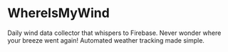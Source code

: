 # WhereIsMyWind
Daily wind data collector that whispers to Firebase. Never wonder where your breeze went again! Automated weather tracking made simple.

